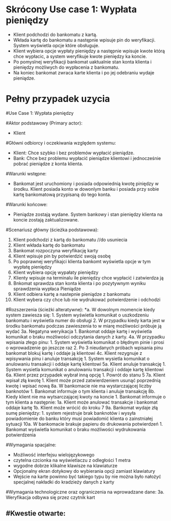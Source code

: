 # Skrócony Use case 1: Wypłata pieniędzy
 
- Klient podchodzi do bankomatu z kartą.
- Wkłada kartę do bankomatu a następnie wpisuje pin do weryfikacji. System wyświetla opcje które obsługuje.
- Klient wybiera opcje wypłaty pieniędzy a następnie wpisuje kwote którą chce wypłacic, a system weryfikuje kwote pieniędzy ka koncie.
- Po pomyslnej weryfikacji bankomat uaktualnie stan konta klienta i pieniędzy możliwych do wypłacenia z bankomatu.
- Na koniec bankomat zwraca karte klienta i po jej odebraniu wydaje pieniądze.
 
 
# Pełny przypadek uzycia
 
 
#Use Case 1: Wypłata pieniędzy
 
#Aktor podstawowy (Primary actor): 
- Klient
 
#Główni odbiorcy i oczekiwania względem systemu:
- Klient: Chce szybko i bez problemów wypłacić pieniądze.
- Bank: Chce bez problemu wypłacić pieniądze klientowi i jednocześnie pobrać pieniądze  z konta klienta.
 
#Warunki wstępne:
- Bankomat jest uruchomiony i posiada odpowiednią kwotę piniędzy w środku. Klient posiada konto w dowonlym banku i posiada przy sobie kartę bankomatową przypisaną do tego konta.
 
#Warunki końcowe:
- Pieniądze zostają wydane. System bankowy i stan pieniędzy klienta na koncie zostają zaktualizowane.
 
#Scenariusz główny (ścieżka podstawowa):
1. Klient podchodzi z kartą do bankomatu //do usuniecia
2. Klient wkłada kartę do bankomatu
3. Bankomat rozpoczyna weryfikację karty
4. Klient wpisuje pin by potwierdzić swoją osobę
5. Po poprawnej weryfikajci klienta bankomt wyświetla opcje w tym wypłatę pieniędzy
6. Klient wybiera opcję wypałaty pieniędzy
7. Klienty wpisuje na terminalu ile pieniędzy chce wypłacić i zatwierdza ją
8. Bnkomat sprawdza stan konta klienta i po pozytywnym wyniku sprawdzenia wypłaca Pieniądze
9. Klient odbiera kartę a nastepnie pieniądze z bankomatu
10. Klient wybera czy chce lub nie wydrukować potwierdzenie i odchodzi
 
#Rozszerzenia (ścieżki alteratywne):
*a. W dowolnym momencie kiedy system zawiesza się:
    1. System wyświetla komunikat o uszkodzeniu bankomatu i wyświetla numer do obsługi
    2. W przypadku kiedy karta jest w środku bankomatu podczas zawieszenia to w miarę możliwości próbuje ją wydać
3a. Negatyna weryikacja
    1. Bankomat oddaje kartę i wyświetla komunikat o braku możliwości odczytania danych z karty.
4a. W przypadku wpisania złego pinu:
    1. System wyświetla komunikat o błędnym pinie i prosi o wprowadzenie go jeszcze raz
    2. Po 3 nieudanych próbach wpisania pinu bankomat blokuj kartę i oddaje ją klientowi
4c. Klient rezygnuje z wpisywania pinu i anuluje transakcję
    1. System wysietla komunikat o anulowaniu transakcji i oddaje kartę klientowi
5a. Klient anuluje transakcję
    1. System wysietla komunikat o anulowaniu transakcji i oddaje kartę klientowi
6a. Klient przez przypadek wybrał inną opcję
    1. Powrót do stanu 5 
7a. Klient wpisał złą kwotę
    1. Klient może przed zatwierdzeniem usunąć poprzednią kwotę i wpisać nową
8a. W bankomacie nie ma wystarczającej liczby banknotów
    1. Bankomat informuje o tym klienta i anuluje transakcję
8b. Kiedy klient nie ma wytsarczającej kwoty na koncie
    1. Bankomat informuje o tym klienta a następnie:
        1a. Klient może anulować transakcje i bankomat oddaje kartę
        1b. Klient może wrócić do kroku 7
9a. Bankomat wydaje złą sumę pieniędzy:
    1. system rejestruje brak banknotów i wysyła powiadomienie do banku który musi powiadomić klienta o zainstniałej sytuacji
10a. W bankomacie brakuje papieru do drukowania potwierdzeń
    1. Bankomat wyświetla komunikat o braku możliwości wydrukowania potwierdzenia
 
 
 
#Wymagania spacjalne:
 - Możliwość interfejsu wielojęzykowego
 - czytelna czcionka na wyświetlaczu z odległości 1 metra
 - wygodne dobrze klikalne klawisze na klawiaturze
 - Opcjonalny ekran dotykowy do wybierania opcji zamiast klawiatury
 - Wejście na karte powinno być takiego typu by nie można było nałożyć specjalnej nakładki do kradzieży danych z karty
 
 
#Wymagania technologiczne oraz ograniczenia na wprowadzane dane:
3a. Weryfikacja odbywa się przez czytnik kart
 
 
#Kwestie otwarte:
- 